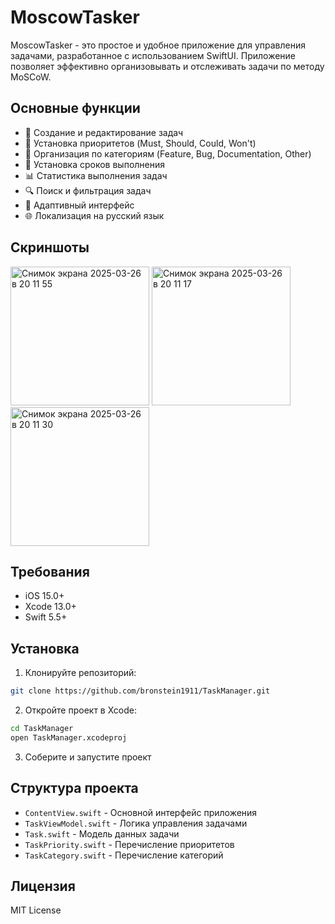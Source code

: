 # MoscowTasker

MoscowTasker - это простое и удобное приложение для управления задачами, разработанное с использованием SwiftUI. Приложение позволяет эффективно организовывать и отслеживать задачи по методу MoSCoW.

## Основные функции

- 📝 Создание и редактирование задач
- 🎯 Установка приоритетов (Must, Should, Could, Won't)
- 📁 Организация по категориям (Feature, Bug, Documentation, Other)
- 📅 Установка сроков выполнения
- 📊 Статистика выполнения задач
- 🔍 Поиск и фильтрация задач
- 📱 Адаптивный интерфейс
- 🌐 Локализация на русский язык

## Скриншоты
<img width="222" alt="Снимок экрана 2025-03-26 в 20 11 55" src="https://github.com/user-attachments/assets/8b75f60e-3d16-45e2-beb1-d200ec07d033" />
<img width="222" alt="Снимок экрана 2025-03-26 в 20 11 17" src="https://github.com/user-attachments/assets/f1e216f3-23c7-458f-bd47-922382794fac" />
<img width="222" alt="Снимок экрана 2025-03-26 в 20 11 30" src="https://github.com/user-attachments/assets/1296b474-bab8-4757-8b33-97ab253a299d" />


## Требования

- iOS 15.0+
- Xcode 13.0+
- Swift 5.5+

## Установка

1. Клонируйте репозиторий:
```bash
git clone https://github.com/bronstein1911/TaskManager.git
```

2. Откройте проект в Xcode:
```bash
cd TaskManager
open TaskManager.xcodeproj
```

3. Соберите и запустите проект

## Структура проекта

- `ContentView.swift` - Основной интерфейс приложения
- `TaskViewModel.swift` - Логика управления задачами
- `Task.swift` - Модель данных задачи
- `TaskPriority.swift` - Перечисление приоритетов
- `TaskCategory.swift` - Перечисление категорий

## Лицензия

MIT License
